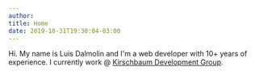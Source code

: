 ```yaml
---
author:
title: Home
date: 2019-10-31T19:30:04-03:00
---
```


Hi. My name is Luis Dalmolin and I'm a web developer with 10+ years of experience. I currently work @ [Kirschbaum Development Group](https://kirschbaumdevelopment.com).
